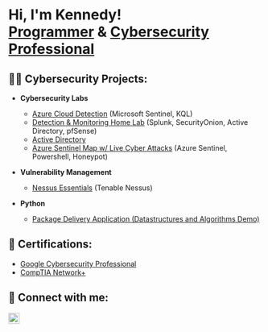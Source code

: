 <h1>Hi, I'm Kennedy! <br/><a href="https://github.com/kennedyshearer">Programmer</a> & <a href="https://www.linkedin.com/in/kennedyshearer/">Cybersecurity Professional</a></h1>

<h2>👨‍💻 Cybersecurity Projects:</h2>

- <b>Cybersecurity Labs</b>
  - [Azure Cloud Detection](https://github.com/kennedyshearer/URL-HERE) (Microsoft Sentinel, KQL)
  - [Detection & Monitoring Home Lab](https://github.com/kennedyshearer/URL-HERE) (Splunk, SecurityOnion, Active Directory, pfSense)
  - [Active Directory](https://github.com/kennedyshearer/URL-HERE)
  - [Azure Sentinel Map w/ Live Cyber Attacks](https://github.com/kennedyshearer/URL-HERE) (Azure Sentinel, Powershell, Honeypot)

- <b>Vulnerability Management</b>
  - [Nessus Essentials](https://github.com/kennedyshearer/URL-HERE) (Tenable Nessus)
- <b>Python</b>
  - [Package Delivery Application (Datastructures and Algorithms Demo)](https://github.com/joshmadakor1/Package-Delivery-Pathfinding-Algorithm)

<h2> 📝 Certifications:</h2>

- [Google Cybersecurity Professional](https://www.credly.com/badges/4e4d90cc-f2d0-4b5d-8ab9-cefe4d32044b/public_url)
- [CompTIA Network+]()

<h2> 🤳 Connect with me:</h2>

[<img align="left" alt="KennedyShearer | LinkedIn" width="22px" src="https://cdn.jsdelivr.net/npm/simple-icons@v3/icons/linkedin.svg" />][linkedin]

[linkedin]: https://linkedin.com/in/kennedyshearer

<!--
**kennedyshearer/kennedyshearer** is a ✨ _special_ ✨ repository because its `README.md` (this file) appears on your GitHub profile.

Here are some ideas to get you started:

- 🔭 I’m currently working on ...
- 🌱 I’m currently learning ...
- 👯 I’m looking to collaborate on ...
- 🤔 I’m looking for help with ...
- 💬 Ask me about ...
- 📫 How to reach me: ...
- 😄 Pronouns: ...
- ⚡ Fun fact: ...
-->
